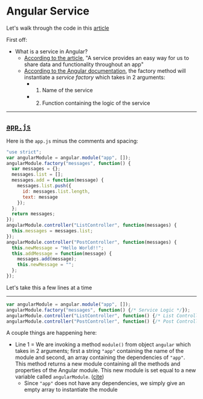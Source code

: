 # Angular Service

Let's walk through the code in this [article][1]

First off:
- What is a service in Angular?
  - [According to the article][1], "A service provides an easy way for us to share data and functionality throughout an app"
  - [According to the Angular documentation][2], the factory method will instantiate a *service factory* which takes in 2 arguments:
    - 1) Name of the service
    - 2) Function containing the logic of the service

---

## [`app.js`][3]

Here is the `app.js` minus the comments and spacing:

```JavaScript
"use strict";
var angularModule = angular.module("app", []);
angularModule.factory("messages", function() {
  var messages = {};
  messages.list = [];
  messages.add = function(message) {
    messages.list.push({
      id: messages.list.length,
      text: message
    });
  };
  return messages;
});
angularModule.controller("ListController", function(messages) {
  this.messages = messages.list;
});
angularModule.controller("PostController", function(messages) {
  this.newMessage = "Hello World!!";
  this.addMessage = function(message) {
    messages.add(message);
    this.newMessage = "";
  };
});
```

Let's take this a few lines at a time

---

```JavaScript
var angularModule = angular.module("app", []);
angularModule.factory("messages", function() {/* Service Logic */});
angularModule.controller("ListController", function() {/* List Controller Logic */});
angularModule.controller("PostController", function() {/* Post Controller Logic */});
```

A couple things are happening here:
- Line 1 = We are invoking a method `module()` from object `angular` which takes in 2 arguments; first a string `"app"` containing the name of the module and second, an array containing the dependencies of `"app"`. This method returns a new module containing all the methods and properties of the Angular module. This new module is set equal to a new variable called `angularModule`. ([cite][4])
  - Since `"app"` does not have any dependencies, we simply give an empty array to instantiate the module


[1]: https://thinkster.io/a-better-way-to-learn-angularjs/services "Thinkster Angular Article"

[2]: https://docs.angularjs.org/api/auto/service/$provide#factory "Angular Documentation: factory()"

[3]: https://github.com/jberry93/angular-practice/blob/master/angularServices/app.js "app.js Content"

[4]: https://docs.angularjs.org/api/ng/function/angular.module "Angular Documentation: Modules"
